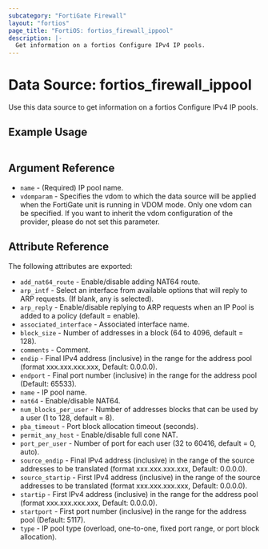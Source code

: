 ```yaml
---
subcategory: "FortiGate Firewall"
layout: "fortios"
page_title: "FortiOS: fortios_firewall_ippool"
description: |-
  Get information on a fortios Configure IPv4 IP pools.
---
```


# Data Source: fortios_firewall_ippool
Use this data source to get information on a fortios Configure IPv4 IP pools.


## Example Usage

```hcl

```

## Argument Reference

* `name` - (Required) IP pool name.
* `vdomparam` - Specifies the vdom to which the data source will be applied when the FortiGate unit is running in VDOM mode. Only one vdom can be specified. If you want to inherit the vdom configuration of the provider, please do not set this parameter.

## Attribute Reference

The following attributes are exported:

* `add_nat64_route` - Enable/disable adding NAT64 route.
* `arp_intf` - Select an interface from available options that will reply to ARP requests. (If blank, any is selected).
* `arp_reply` - Enable/disable replying to ARP requests when an IP Pool is added to a policy (default = enable).
* `associated_interface` - Associated interface name.
* `block_size` -  Number of addresses in a block (64 to 4096, default = 128).
* `comments` - Comment.
* `endip` - Final IPv4 address (inclusive) in the range for the address pool (format xxx.xxx.xxx.xxx, Default: 0.0.0.0).
* `endport` - Final port number (inclusive) in the range for the address pool (Default: 65533).
* `name` - IP pool name.
* `nat64` - Enable/disable NAT64.
* `num_blocks_per_user` - Number of addresses blocks that can be used by a user (1 to 128, default = 8).
* `pba_timeout` - Port block allocation timeout (seconds).
* `permit_any_host` - Enable/disable full cone NAT.
* `port_per_user` -  Number of port for each user (32 to 60416, default = 0, auto).
* `source_endip` - Final IPv4 address (inclusive) in the range of the source addresses to be translated (format xxx.xxx.xxx.xxx, Default: 0.0.0.0).
* `source_startip` -  First IPv4 address (inclusive) in the range of the source addresses to be translated (format xxx.xxx.xxx.xxx, Default: 0.0.0.0).
* `startip` - First IPv4 address (inclusive) in the range for the address pool (format xxx.xxx.xxx.xxx, Default: 0.0.0.0).
* `startport` - First port number (inclusive) in the range for the address pool (Default: 5117).
* `type` - IP pool type (overload, one-to-one, fixed port range, or port block allocation).
